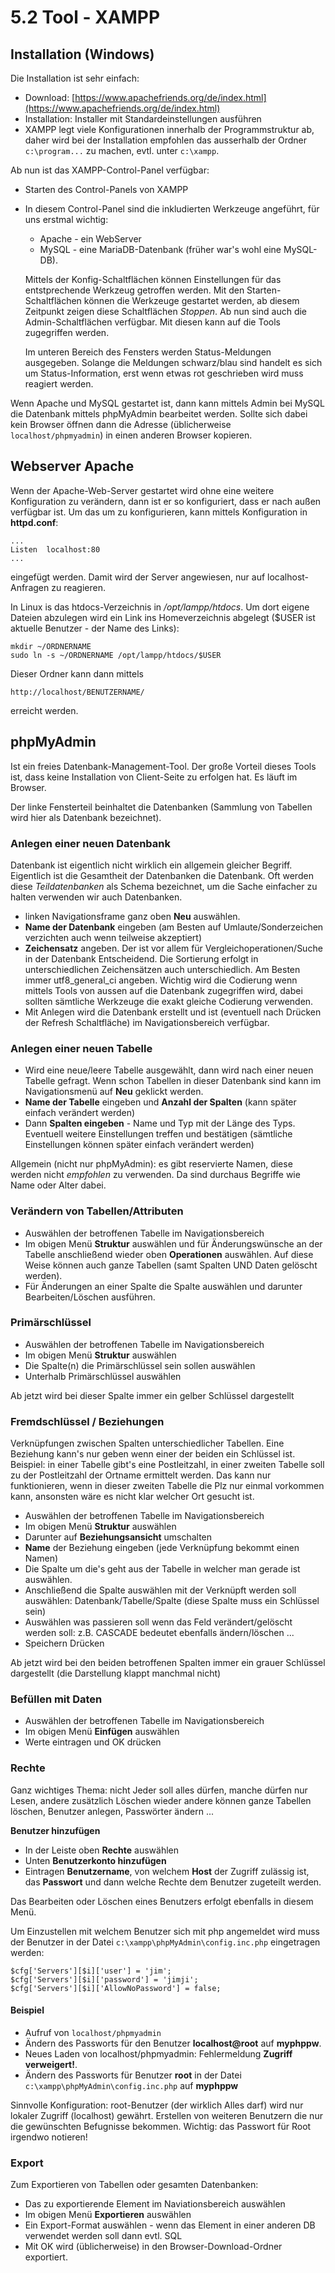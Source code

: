 # 5.2 Tool - XAMPP

## Installation (Windows)

Die Installation ist sehr einfach:

- Download: [https://www.apachefriends.org/de/index.html](https://www.apachefriends.org/de/index.html)
- Installation: Installer mit Standardeinstellungen ausführen
- XAMPP legt viele Konfigurationen innerhalb der Programmstruktur ab, daher wird bei der Installation empfohlen das ausserhalb der Ordner `c:\program...` zu machen, evtl. unter `c:\xampp`.

Ab nun ist das XAMPP-Control-Panel verfügbar:

- Starten des Control-Panels von XAMPP

- In diesem Control-Panel sind die inkludierten Werkzeuge angeführt, für uns erstmal wichtig:

  - Apache - ein WebServer
  - MySQL - eine MariaDB-Datenbank (früher war's wohl eine MySQL-DB).

  Mittels der Konfig-Schaltflächen können Einstellungen für das entstprechende Werkzeug getroffen werden.
  Mit den Starten-Schaltflächen können die Werkzeuge gestartet werden, ab diesem Zeitpunkt zeigen diese Schaltflächen *Stoppen*. Ab nun sind auch die Admin-Schaltflächen verfügbar. Mit diesen kann auf die Tools zugegriffen werden.

  Im unteren Bereich des Fensters werden Status-Meldungen ausgegeben. Solange die Meldungen schwarz/blau sind handelt es sich um Status-Information, erst wenn etwas rot geschrieben wird muss reagiert werden.

Wenn Apache und MySQL gestartet ist, dann kann mittels Admin bei MySQL die Datenbank mittels phpMyAdmin bearbeitet werden. Sollte sich dabei kein Browser öffnen dann die Adresse (üblicherweise `localhost/phpmyadmin`) in einen anderen Browser kopieren.

## Webserver Apache

Wenn der Apache-Web-Server gestartet wird ohne eine weitere Konfiguration zu verändern, dann ist er so konfiguriert, dass er nach außen verfügbar ist. Um das um zu konfigurieren, kann mittels Konfiguration in **httpd.conf**:

```
...
Listen  localhost:80
...
```

eingefügt werden. Damit wird der Server angewiesen, nur auf localhost-Anfragen zu reagieren.

In Linux is das htdocs-Verzeichnis in */opt/lampp/htdocs*. Um dort eigene Dateien abzulegen wird ein Link ins Homeverzeichnis abgelegt ($USER ist aktuelle Benutzer - der Name des Links):

```
mkdir ~/ORDNERNAME
sudo ln -s ~/ORDNERNAME /opt/lampp/htdocs/$USER 
```

Dieser Ordner kann dann mittels

```
http://localhost/BENUTZERNAME/
```

erreicht werden.

## phpMyAdmin

Ist ein freies Datenbank-Management-Tool. Der große Vorteil dieses Tools ist, dass keine Installation von Client-Seite zu erfolgen hat. Es läuft im Browser. 

Der linke Fensterteil beinhaltet die Datenbanken (Sammlung von Tabellen wird hier als Datenbank bezeichnet).

### Anlegen einer neuen Datenbank

Datenbank ist eigentlich nicht wirklich ein allgemein gleicher Begriff. Eigentlich ist die Gesamtheit der Datenbanken die Datenbank. Oft werden diese *Teildatenbanken* als Schema bezeichnet, um die Sache einfacher zu halten verwenden wir auch Datenbanken.

- linken Navigationsframe ganz oben **Neu** auswählen.
- **Name der Datenbank** eingeben (am Besten auf Umlaute/Sonderzeichen verzichten auch wenn teilweise akzeptiert)
- **Zeichensatz** angeben. Der ist vor allem für Vergleichoperationen/Suche in der Datenbank Entscheidend. Die Sortierung erfolgt in unterschiedlichen Zeichensätzen auch unterschiedlich. Am Besten immer utf8_general_ci angeben. Wichtig wird die Codierung wenn mittels Tools von aussen auf die Datenbank zugegriffen wird, dabei sollten sämtliche Werkzeuge die exakt gleiche Codierung verwenden.
- Mit Anlegen wird die Datenbank erstellt und ist (eventuell nach Drücken der Refresh Schaltfläche) im Navigationsbereich verfügbar.

### Anlegen einer neuen Tabelle

- Wird eine neue/leere Tabelle  ausgewählt, dann wird nach einer neuen Tabelle gefragt. Wenn schon Tabellen in dieser Datenbank sind kann im Navigationsmenü auf **Neu** geklickt werden.
- **Name der Tabelle** eingeben und **Anzahl der Spalten** (kann später einfach verändert werden)
- Dann **Spalten eingeben** - Name und Typ mit der Länge des Typs. Eventuell weitere Einstellungen treffen und bestätigen (sämtliche Einstellungen können später einfach verändert werden)

Allgemein (nicht nur phpMyAdmin): es gibt reservierte Namen, diese werden nicht *empfohlen* zu verwenden. Da sind durchaus Begriffe wie Name oder Alter dabei.

### Verändern von Tabellen/Attributen

- Auswählen der betroffenen Tabelle im Navigationsbereich
- Im obigen Menü **Struktur** auswählen und für Änderungswünsche an der Tabelle anschließend wieder oben **Operationen** auswählen. Auf diese Weise können auch ganze Tabellen (samt Spalten UND Daten gelöscht werden).
- Für Änderungen an einer Spalte die Spalte auswählen und darunter Bearbeiten/Löschen ausführen.

### Primärschlüssel

- Auswählen der betroffenen Tabelle im Navigationsbereich
- Im obigen Menü **Struktur** auswählen
- Die Spalte(n) die Primärschlüssel sein sollen auswählen
- Unterhalb Primärschlüssel auswählen

Ab jetzt wird bei dieser Spalte immer ein gelber Schlüssel dargestellt

### Fremdschlüssel / Beziehungen

Verknüpfungen zwischen Spalten unterschiedlicher Tabellen. Eine Beziehung kann's nur geben wenn einer der beiden ein Schlüssel ist.
Beispiel: in einer Tabelle gibt's eine Postleitzahl, in einer zweiten Tabelle soll zu der Postleitzahl der Ortname ermittelt werden. Das kann nur funktionieren, wenn in dieser zweiten Tabelle die Plz nur einmal vorkommen kann, ansonsten wäre es nicht klar welcher Ort gesucht ist.

- Auswählen der betroffenen Tabelle im Navigationsbereich
- Im obigen Menü **Struktur** auswählen
- Darunter auf **Beziehungsansicht** umschalten
- **Name** der Beziehung eingeben (jede Verknüpfung bekommt einen Namen)
- Die Spalte um die's geht aus der Tabelle in welcher man gerade ist auswählen.
- Anschließend die Spalte auswählen mit der Verknüpft werden soll auswählen: Datenbank/Tabelle/Spalte (diese Spalte muss ein Schlüssel sein)
- Auswählen was passieren soll wenn das Feld verändert/gelöscht werden soll: z.B. CASCADE bedeutet ebenfalls ändern/löschen ...
- Speichern Drücken

Ab jetzt wird bei den beiden betroffenen Spalten immer ein grauer Schlüssel dargestellt (die Darstellung klappt manchmal nicht)

### Befüllen mit Daten

- Auswählen der betroffenen Tabelle im Navigationsbereich
- Im obigen Menü **Einfügen** auswählen
- Werte eintragen und OK drücken

### Rechte

Ganz wichtiges Thema: nicht Jeder soll alles dürfen, manche dürfen nur Lesen, andere zusätzlich Löschen wieder andere können ganze Tabellen löschen, Benutzer anlegen, Passwörter ändern ...

**Benutzer hinzufügen**

- In der Leiste oben **Rechte** auswählen
- Unten **Benutzerkonto hinzufügen**
- Eintragen **Benutzername**, von welchem **Host** der Zugriff zulässig ist, das **Passwort** und dann welche Rechte dem Benutzer zugeteilt werden.

Das Bearbeiten oder Löschen eines Benutzers erfolgt ebenfalls in diesem Menü.

Um Einzustellen mit welchem Benutzer sich mit php angemeldet wird muss der Benutzer in der Datei `c:\xampp\phpMyAdmin\config.inc.php` eingetragen werden:

```
$cfg['Servers'][$i]['user'] = 'jim';
$cfg['Servers'][$i]['password'] = 'jimji';
$cfg['Servers'][$i]['AllowNoPassword'] = false;
```

#### Beispiel

- Aufruf von `localhost/phpmyadmin`
- Ändern des Passworts für den Benutzer **localhost@root** auf **myphppw**.
- Neues Laden von localhost/phpmyadmin: Fehlermeldung **Zugriff verweigert!**.
- Ändern des Passworts für Benutzer **root** in der Datei `c:\xampp\phpMyAdmin\config.inc.php` auf **myphppw**

Sinnvolle Konfiguration: root-Benutzer (der wirklich Alles darf) wird nur lokaler Zugriff (localhost) gewährt. Erstellen von weiteren Benutzern die nur die gewünschten Befugnisse bekommen. Wichtig: das Passwort für Root irgendwo notieren!

### Export 

Zum Exportieren von Tabellen oder gesamten Datenbanken:

- Das zu exportierende Element im Naviationsbereich auswählen
- Im obigen Menü **Exportieren** auswählen
- Ein Export-Format auswählen - wenn das Element in einer anderen DB verwendet werden soll dann evtl. SQL
- Mit OK wird (üblicherweise) in den Browser-Download-Ordner exportiert.